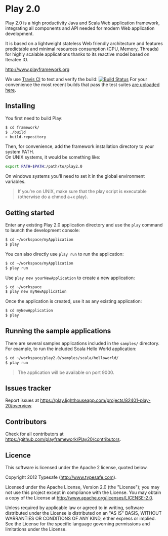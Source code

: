 # Play 2.0 

Play 2.0 is a high productivity Java and Scala Web application framework, integrating all components and API needed for modern Web application development. 

It is based on a lightweight stateless Web friendly architecture and features predictable and minimal resources consumption (CPU, Memory, Threads) for highly scalable applications thanks to its reactive model based on Iteratee IO.

http://www.playframework.org

We use [Travis CI](http://travis-ci.org/) to test and verify the build: [![Build Status](https://travis-ci.org/bblfish/Play20.png)](http://travis-ci.org/bblfish/Play20)
For your convenience the most recent builds that pass the test suites [are uploaded here](http://mail.spiroid.org/play/releases/).

## Installing

You first need to build Play:

```bash
$ cd framework/
$ ./build
> build-repository
```

Then, for convenience, add the framework installation directory to your system PATH.  
On UNIX systems, it would be something like:

```bash
export PATH=$PATH:/path/to/play2.0
```

On windows systems you'll need to set it in the global environment variables.

> If you’re on UNIX, make sure that the play script is executable (otherwise do a chmod a+x play).

## Getting started

Enter any existing Play 2.0 application directory and use the `play` command to launch the development console:

```bash
$ cd ~/workspace/myApplication
$ play
```

You can also directly use `play run` to run the application:

```bash
$ cd ~/workspace/myApplication
$ play run
```

Use `play new yourNewApplication` to create a new application:

```bash
$ cd ~/workspace
$ play new myNewApplication
```

Once the application is created, use it as any existing application:

```bash
$ cd myNewApplication
$ play
```

## Running the sample applications

There are several samples applications included in the `samples/` directory. For example, to run the included Scala Hello World application:

```bash
$ cd ~/workspace/play2.0/samples/scala/helloworld/
$ play run
```
> The application will be available on port 9000.

## Issues tracker

Report issues at https://play.lighthouseapp.com/projects/82401-play-20/overview.

## Contributors

Check for all contributors at https://github.com/playframework/Play20/contributors.

## Licence

This software is licensed under the Apache 2 license, quoted below.

Copyright 2012 Typesafe (http://www.typesafe.com).

Licensed under the Apache License, Version 2.0 (the "License"); you may not use this project except in compliance with the License. You may obtain a copy of the License at http://www.apache.org/licenses/LICENSE-2.0.

Unless required by applicable law or agreed to in writing, software distributed under the License is distributed on an "AS IS" BASIS, WITHOUT WARRANTIES OR CONDITIONS OF ANY KIND, either express or implied. See the License for the specific language governing permissions and limitations under the License.
